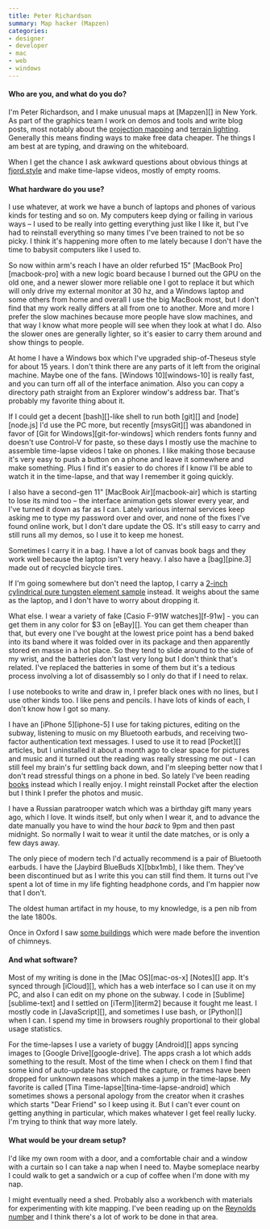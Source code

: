 ```yaml
---
title: Peter Richardson
summary: Map hacker (Mapzen)
categories:
- designer
- developer
- mac
- web
- windows
---
```


#### Who are you, and what do you do?

I'm Peter Richardson, and I make unusual maps at [Mapzen][] in New York. As part of the graphics team I work on demos and tools and write blog posts, most notably about the [projection mapping](https://mapzen.com/blog/escape-from-mercator/ "Peter's post on projection mapping.") and [terrain lighting](https://mapzen.com/blog/mapping-mountains/ "Peter's post on terrain lighting."). Generally this means finding ways to make free data cheaper. The things I am best at are typing, and drawing on the whiteboard.

When I get the chance I ask awkward questions about obvious things at [fjord.style](http://fjord.style/ "Peter's website.") and make time-lapse videos, mostly of empty rooms.

#### What hardware do you use?

I use whatever, at work we have a bunch of laptops and phones of various kinds for testing and so on. My computers keep dying or failing in various ways – I used to be really into getting everything just like I like it, but I've had to reinstall everything so many times I've been trained to not be so picky. I think it's happening more often to me lately because I don't have the time to babysit computers like I used to.

So now within arm's reach I have an older refurbed 15" [MacBook Pro][macbook-pro] with a new logic board because I burned out the GPU on the old one, and a newer slower more reliable one I got to replace it but which will only drive my external monitor at 30 hz, and a Windows laptop and some others from home and overall I use the big MacBook most, but I don't find that my work really differs at all from one to another. More and more I prefer the slow machines because more people have slow machines, and that way I know what more people will see when they look at what I do. Also the slower ones are generally lighter, so it's easier to carry them around and show things to people.

At home I have a Windows box which I've upgraded ship-of-Theseus style for about 15 years. I don't think there are any parts of it left from the original machine. Maybe one of the fans. [Windows 10][windows-10] is really fast, and you can turn off all of the interface animation. Also you can copy a directory path straight from an Explorer window's address bar. That's probably my favorite thing about it.

If I could get a decent [bash][]-like shell to run both [git][] and [node][node.js] I'd use the PC more, but recently [msysGit][] was abandoned in favor of [Git for Windows][git-for-windows] which renders fonts funny and doesn't use Control-V for paste, so these days I mostly use the machine to assemble time-lapse videos I take on phones. I like making those because it's very easy to push a button on a phone and leave it somewhere and make something. Plus I find it's easier to do chores if I know I'll be able to watch it in the time-lapse, and that way I remember it going quickly.

I also have a second-gen 11" [MacBook Air][macbook-air] which is starting to lose its mind too – the interface animation gets slower every year, and I've turned it down as far as I can. Lately various internal services keep asking me to type my password over and over, and none of the fixes I've found online work, but I don't dare update the OS. It's still easy to carry and still runs all my demos, so I use it to keep me honest.

Sometimes I carry it in a bag. I have a lot of canvas book bags and they work well because the laptop isn't very heavy. I also have a [bag][pine.3] made out of recycled bicycle tires.

If I'm going somewhere but don't need the laptop, I carry a [2-inch cylindrical pure tungsten element sample](http://www.ebay.com/itm/Tungsten-Metal-Cylinder-1kg-element-sample-/391122152992 "A sample of tungten on eBay.") instead. It weighs about the same as the laptop, and I don't have to worry about dropping it.

What else. I wear a variety of fake [Casio F-91W watches][f-91w] - you can get them in any color for $3 on [eBay][]. You can get them cheaper than that, but every one I've bought at the lowest price point has a bend baked into its band where it was folded over in its package and then apparently stored en masse in a hot place. So they tend to slide around to the side of my wrist, and the batteries don't last very long but I don't think that's related. I've replaced the batteries in some of them but it's a tedious process involving a lot of disassembly so I only do that if I need to relax.

I use notebooks to write and draw in, I prefer black ones with no lines, but I use other kinds too. I like pens and pencils. I have lots of kinds of each, I don't know how I got so many.

I have an [iPhone 5][iphone-5] I use for taking pictures, editing on the subway, listening to music on my Bluetooth earbuds, and receiving two-factor authentication text messages. I used to use it to read [Pocket][] articles, but I uninstalled it about a month ago to clear space for pictures and music and it turned out the reading was really stressing me out - I can still feel my brain's fur settling back down, and I'm sleeping better now that I don't read stressful things on a phone in bed. So lately I've been reading [books](https://en.wikipedia.org/wiki/Book "The Wikipedia entry for books.") instead which I really enjoy. I might reinstall Pocket after the election but I think I prefer the photos and music.

I have a Russian paratrooper watch which was a birthday gift many years ago, which I love. It winds itself, but only when I wear it, and to advance the date manually you have to wind the hour *back* to 9pm and then past midnight. So normally I wait to wear it until the date matches, or is only a few days away.

The only piece of modern tech I'd actually recommend is a pair of Bluetooth earbuds. I have the [Jaybird BlueBuds X][bbx1mb], I like them. They've been discontinued but as I write this you can still find them. It turns out I've spent a lot of time in my life fighting headphone cords, and I'm happier now that I don't.

The oldest human artifact in my house, to my knowledge, is a pen nib from the late 1800s.

Once in Oxford I saw [some buildings](https://en.wikipedia.org/wiki/Mob_Quad "The Wikipedia entry for the Mob Quad in Oxford.") which were made before the invention of chimneys.

#### And what software?

Most of my writing is done in the [Mac OS][mac-os-x] [Notes][] app. It's synced through [iCloud][], which has a web interface so I can use it on my PC, and also I can edit on my phone on the subway. I code in [Sublime][sublime-text] and I settled on [iTerm][iterm2] because it fought me least. I mostly code in [JavaScript][], and sometimes I use bash, or [Python][] when I can. I spend my time in browsers roughly proportional to their global usage statistics.

For the time-lapses I use a variety of buggy [Android][] apps syncing images to [Google Drive][google-drive]. The apps crash a lot which adds something to the result. Most of the time when I check on them I find that some kind of auto-update has stopped the capture, or frames have been dropped for unknown reasons which makes a jump in the time-lapse. My favorite is called [Tina Time-lapse][tina-time-lapse-android] which sometimes shows a personal apology from the creator when it crashes which starts "Dear Friend" so I keep using it. But I can't ever count on getting anything in particular, which makes whatever I get feel really lucky. I'm trying to think that way more lately.

#### What would be your dream setup?

I'd like my own room with a door, and a comfortable chair and a window with a curtain so I can take a nap when I need to. Maybe someplace nearby I could walk to get a sandwich or a cup of coffee when I'm done with my nap.

I might eventually need a shed. Probably also a workbench with materials for experimenting with kite mapping. I've been reading up on the [Reynolds number](https://en.wikipedia.org/wiki/Reynolds_number "The Wikipedia entry of the Reynolds number.") and I think there's a lot of work to be done in that area.